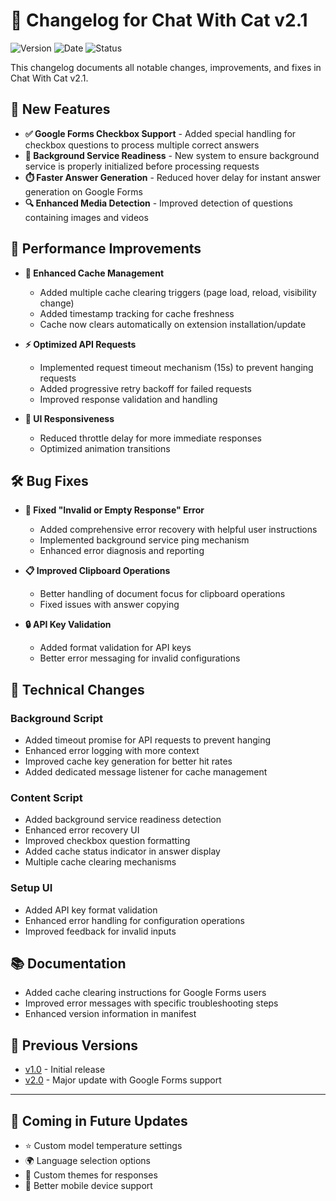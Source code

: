 # 📝 Changelog for Chat With Cat v2.1

![Version](https://img.shields.io/badge/Version-2.1-blue)
![Date](https://img.shields.io/badge/Release%20Date-June%202024-green)
![Status](https://img.shields.io/badge/Status-Stable-brightgreen)

This changelog documents all notable changes, improvements, and fixes in Chat With Cat v2.1.

## 🌟 New Features

- **✅ Google Forms Checkbox Support** - Added special handling for checkbox questions to process multiple correct answers
- **🔄 Background Service Readiness** - New system to ensure background service is properly initialized before processing requests
- **⏱️ Faster Answer Generation** - Reduced hover delay for instant answer generation on Google Forms
- **🔍 Enhanced Media Detection** - Improved detection of questions containing images and videos

## 🚀 Performance Improvements

- **🧹 Enhanced Cache Management**
  - Added multiple cache clearing triggers (page load, reload, visibility change)
  - Added timestamp tracking for cache freshness
  - Cache now clears automatically on extension installation/update

- **⚡ Optimized API Requests**
  - Implemented request timeout mechanism (15s) to prevent hanging requests
  - Added progressive retry backoff for failed requests
  - Improved response validation and handling

- **🔄 UI Responsiveness**
  - Reduced throttle delay for more immediate responses
  - Optimized animation transitions

## 🛠️ Bug Fixes

- **🚫 Fixed "Invalid or Empty Response" Error**
  - Added comprehensive error recovery with helpful user instructions
  - Implemented background service ping mechanism
  - Enhanced error diagnosis and reporting

- **📋 Improved Clipboard Operations**
  - Better handling of document focus for clipboard operations
  - Fixed issues with answer copying

- **🔒 API Key Validation**
  - Added format validation for API keys
  - Better error messaging for invalid configurations

## 🔧 Technical Changes

### Background Script

- Added timeout promise for API requests to prevent hanging
- Enhanced error logging with more context
- Improved cache key generation for better hit rates
- Added dedicated message listener for cache management

### Content Script

- Added background service readiness detection
- Enhanced error recovery UI
- Improved checkbox question formatting
- Added cache status indicator in answer display
- Multiple cache clearing mechanisms

### Setup UI

- Added API key format validation
- Enhanced error handling for configuration operations
- Improved feedback for invalid inputs

## 📚 Documentation

- Added cache clearing instructions for Google Forms users
- Improved error messages with specific troubleshooting steps
- Enhanced version information in manifest

## 🔗 Previous Versions

- [v1.0](https://github.com/Ns81000/Chat_With_Cat) - Initial release
- [v2.0](https://github.com/Ns81000/Chat_With_Cat-v2.0-) - Major update with Google Forms support

---

## 🔮 Coming in Future Updates

- ⭐ Custom model temperature settings
- 🌍 Language selection options
- 🎨 Custom themes for responses
- 📱 Better mobile device support
